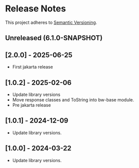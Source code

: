 # Release Notes

This project adheres to [Semantic Versioning](https://semver.org/spec/v2.0.0.html).

## Unreleased (6.1.0-SNAPSHOT)

## [2.0.0] - 2025-06-25
* First jakarta release

## [1.0.2] - 2025-02-06
* Update library versions
* Move response classes and ToString into bw-base module.
* Pre jakarta release

## [1.0.1] - 2024-12-09
* Update library versions.

## [1.0.0] - 2024-03-22
* Update library versions.
